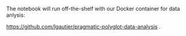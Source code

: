  The notebook will run off-the-shelf
with our Docker container for data anlysis:

https://github.com/lgautier/pragmatic-polyglot-data-analysis .


